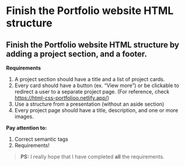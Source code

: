 # Finish the Portfolio website HTML structure

## Finish the Portfolio website HTML structure by adding a project section, and a footer.

**Requirements**

1.  A project section should have a title and a list of project cards.
2.  Every card should have a button (ex. “View more”) or be clickable to redirect a user to a separate project page. (For reference, check https://html-css-portfolioo.netlify.app/)
3.  Use a structure from a presentation (without an aside section)
4.  Every project page should have a title, description, and one or more images.

**Pay attention to:**
1.  Correct semantic tags
2.  Requirements!

> **PS:** I really hope that I have completed **all** the requirements.
